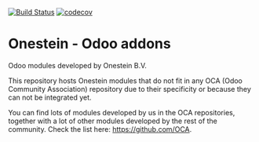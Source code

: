[![Build Status](https://travis-ci.org/onesteinbv/addons-onestein.svg?branch=11.0)](https://travis-ci.org/onesteinbv/addons-onestein)
[![codecov](https://codecov.io/gh/onesteinbv/addons-onestein/branch/11.0/graph/badge.svg)](https://codecov.io/gh/onesteinbv/addons-onestein/branch/11.0)

Onestein - Odoo addons
======================

Odoo modules developed by Onestein B.V.

This repository hosts Onestein modules that do not fit in any OCA
(Odoo Community Association) repository due to their specificity or
because they can not be integrated yet.

You can find lots of modules developed by us in the OCA repositories,
together with a lot of other modules developed by the rest of the
community. Check the list here: https://github.com/OCA.

